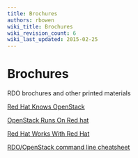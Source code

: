 ```yaml
---
title: Brochures
authors: rbowen
wiki_title: Brochures
wiki_revision_count: 6
wiki_last_updated: 2015-02-25
---
```


# Brochures

RDO brochures and other printed materials

[Red Hat Knows OpenStack](http://openstack.redhat.com/images/brochure/redhat_knows_openstack-portrait-A4.pdf)

[OpenStack Runs On Red hat](http://openstack.redhat.com/images/brochure/openstack_runs_on_redhat-portrait-A4.pdf)

[Red Hat Works With Red Hat](http://openstack.redhat.com/images/brochure/redhat_works_with_openstack-portrait-A4.pdf)

[RDO/OpenStack command line cheatsheet](https://rdoproject.org/images/bookmark/rdo_bookmark.pdf)
